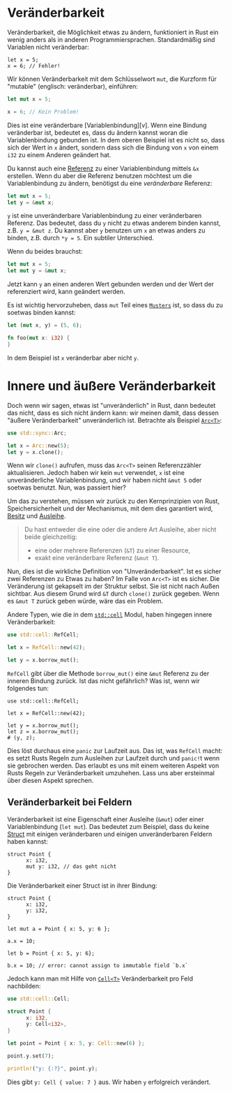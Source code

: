 # Veränderbarkeit


<!-- Mutability, the ability to change something, works a bit differently in Rust
than in other languages. The first aspect of mutability is its non-default
status: -->
Veränderbarkeit, die Möglichkeit etwas zu ändern, funktioniert in Rust ein wenig anders als in anderen Programmiersprachen.
Standardmäßig sind Variablen nicht veränderbar: 

<!-- XXX rust,ignore wird bei meinem gitbook nicht erkannt und Syntaxhighlighting ist aus -->
```rust,ignore
let x = 5;
x = 6; // Fehler!
```

<!-- We can introduce mutability with the `mut` keyword: -->
Wir können Veränderbarkeit mit dem Schlüsselwort `mut`, die Kurzform für "mutable" (englisch: veränderbar), einführen:

```rust
let mut x = 5;

x = 6; // Kein Problem!
```

<!-- This is a mutable [variable binding][vb]. When a binding is mutable, it means
you’re allowed to change what the binding points to. So in the above example,
it’s not so much that the value at `x` is changing, but that the binding
changed from one `i32` to another. -->
Dies ist eine veränderbare [Variablenbindung][v].
Wenn eine Bindung veränderbar ist, bedeutet es,
 dass du ändern kannst woran die Variablenbindung gebunden ist.
In dem oberen Beispiel ist es nicht so, dass sich der Wert in `x` ändert,
 sondern dass sich die Bindung von `x` von einem `i32` zu einem Anderen geändert hat.

[vb]: Variablenbindung.html

<!-- You can also create a [reference][ref] to it, using `&x`, but if you want to use the reference to change it, you will need a mutable reference: -->
Du kannst auch eine [Referenz][ref] zu einer Variablenbindung mittels `&x` erstellen.
Wenn du aber die Referenz benutzen möchtest um die Variablenbindung zu ändern,
 benötigst du eine *veränderbare* Referenz: <!-- *Hervorhebung* hinzugefügt -->

```rust
let mut x = 5;
let y = &mut x;
```

[ref]: Referenzen_Und_Ausleihen.html

<!-- `y` is an immutable binding to a mutable reference,
  which means that you can’t bind 'y' to something else (`y = &mut z`),
  but `y` can be used to bind `x` to something else (`*y = 5`). A subtle distinction. -->
`y` ist eine unveränderbare Variablenbindung zu einer veränderbaren Referenz.
Das bedeutet, dass du `y` nicht zu etwas anderem binden kannst, z.B. `y = &mut z`.
Du kannst aber `y` benutzen um `x` an etwas anders zu binden, z.B. durch `*y = 5`.
Ein subtiler Unterschied.

<!-- Of course, if you need both: -->
Wenn du beides brauchst:

```rust
let mut x = 5;
let mut y = &mut x;
```

<!-- Now `y` can be bound to another value, and the value it’s referencing can be
changed. -->
Jetzt kann `y` an einen anderen Wert gebunden werden und der Wert der referenziert wird,
 kann geändert werden.

<!-- It’s important to note that `mut` is part of a [pattern][pattern], so you
can do things like this: -->
Es ist wichtig hervorzuheben, dass `mut` Teil eines [`Musters`][pattern] ist,
 so dass du zu soetwas binden kannst:

```rust
let (mut x, y) = (5, 6);

fn foo(mut x: i32) {
}
```
<!-- hier war ein Fehler in dem Book 1.3.0 durch ein # im Code -->

<!-- Note that here, the `x` is mutable, but not the `y`. -->
In dem Beispiel ist `x` veränderbar aber nicht `y`.

[pattern]: Muster.html

<!-- # Interior vs. Exterior Mutability -->
# Innere und äußere Veränderbarkeit

<!-- However, when we say something is ‘immutable’ in Rust, that doesn’t mean that
it’s not able to be changed: we are referring to its ‘exterior mutability’ that
in this case is immutable. Consider, for example, [`Arc<T>`][arc]: -->
Doch wenn wir sagen, etwas ist "unveränderlich" in Rust,
 dann bedeutet das nicht, dass es sich nicht ändern kann:
 wir meinen damit, dass dessen "äußere Veränderbarkeit" unveränderlich ist.
Betrachte als Beispiel [`Arc<T>`][arc]:

```rust
use std::sync::Arc;

let x = Arc::new(5);
let y = x.clone();
```

[arc]: ../std/sync/struct.Arc.html

<!-- When we call `clone()`, the `Arc<T>` needs to update the reference count. Yet
we’ve not used any `mut`s here, `x` is an immutable binding, and we didn’t take
`&mut 5` or anything. So what gives? -->
Wenn wir `clone()` aufrufen, muss das `Arc<T>` seinen Referenzzähler aktualisieren.
Jedoch haben wir kein `mut` verwendet,
 `x` ist eine unveränderliche Variablenbindung,
 und wir haben nicht `&mut 5` oder soetwas benutzt.
Nun, was passiert hier?

<!-- To understand this, we have to go back to the core of Rust’s guiding
philosophy, memory safety, and the mechanism by which Rust guarantees it, the
[ownership][ownership] system, and more specifically, [borrowing][borrowing]: -->
Um das zu verstehen, müssen wir zurück zu den Kernprinzipien von Rust,
 Speichersicherheit und der Mechanismus, mit dem dies garantiert wird,
 [Besitz][ownership] und [Ausleihe][borrowing].

<!--
> You may have one or the other of these two kinds of borrows, but not both at
> the same time:
>
> * one or more references (`&T`) to a resource,
> * exactly one mutable reference (`&mut T`).
-->
> Du hast entweder die eine oder die andere Art Ausleihe, aber nicht beide gleichzeitig:
>
> * eine oder mehrere Referenzen (`&T`) zu einer Resource,
> * exakt eine veränderbare Referenz (`&mut T`).

[ownership]: Besitz.html
[borrowing]: Referenzen_Und_Ausleihen.html#Ausleihen

<!-- So, that’s the real definition of ‘immutability’: is this safe to have two
pointers to? In `Arc<T>`’s case, yes: the mutation is entirely contained inside
the structure itself. It’s not user facing. For this reason, it hands out `&T`
with `clone()`. If it handed out `&mut T`s, though, that would be a problem. -->
Nun, dies ist die wirkliche Definition von "Unveränderbarkeit".
Ist es sicher zwei Referenzen zu Etwas zu haben?
Im Falle von `Arc<T>` ist es sicher.
Die Veränderung ist gekapselt im der Struktur selbst.
Sie ist nicht nach Außen sichtbar.
Aus diesem Grund wird `&T` durch `clone()` zurück gegeben.
Wenn es `&mut T` zurück geben würde, wäre das ein Problem.
<!-- XXX der englische Text selbst ist mit
     '...: is this safe to have two pointers to? ... yes: ...`
     sehr holprig und unklar was gemeint ist.
     Ich habe das mal angepasst. -->

<!-- Other types, like the ones in the [`std::cell`][stdcell] module, have the
opposite: interior mutability. For example: -->
Andere Typen, wie die in dem [`std::cell`][stdcell] Modul,
 haben hingegen innere Veränderbarkeit:

```rust
use std::cell::RefCell;

let x = RefCell::new(42);

let y = x.borrow_mut();
```

[stdcell]: ../std/cell/index.html

<!-- RefCell hands out `&mut` references to what’s inside of it with the
`borrow_mut()` method. Isn’t that dangerous? What if we do: -->
`RefCell` gibt über die Methode `borrow_mut()`
 eine `&mut` Referenz zu der inneren Bindung <!-- XXX Bindung oder Wert? -->
 zurück.
Ist das nicht gefährlich? Was ist, wenn wir folgendes tun:

```rust,ignore
use std::cell::RefCell;

let x = RefCell::new(42);

let y = x.borrow_mut();
let z = x.borrow_mut();
# (y, z);
```
<!-- XXX warum ist hier ein # (y, z); ? Im book ist diese Zeile nicht mit einkompiliert. -->

<!-- This will in fact panic, at runtime. This is what `RefCell` does: it enforces
Rust’s borrowing rules at runtime, and `panic!`s if they’re violated. This
allows us to get around another aspect of Rust’s mutability rules. Let’s talk
about it first. -->
Dies löst durchaus eine `panic` zur Laufzeit aus.
Das ist, was `RefCell` macht:
 es setzt Rusts Regeln zum Ausleihen zur Laufzeit durch
 und `panic!`t wenn sie gebrochen werden.
Das erlaubt es uns mit einem weiteren Aspekt von Rusts Regeln zur Veränderbarkeit
 umzuhehen.
Lass uns aber ersteinmal über diesen Aspekt sprechen.

<!-- ## Field-level mutability -->
## Veränderbarkeit bei Feldern

<!-- Mutability is a property of either a borrow (`&mut`) or a binding (`let mut`).
This means that, for example, you cannot have a [`struct`][struct] with
some fields mutable and some immutable: -->
Veränderbarkeit ist eine Eigenschaft einer Ausleihe (`&mut`)
 oder einer Variablenbindung (`let mut`).
Das bedeutet zum Beispiel, dass du keine [Struct][struct]
 mit einigen veränderbaren und einigen unveränderbaren Feldern haben kannst:

```rust,ignore
struct Point {
      x: i32,
      mut y: i32, // das geht nicht
}
```

<!-- The mutability of a struct is in its binding: -->
Die Veränderbarkeit einer Struct ist in ihrer Bindung:

```rust,ignore
struct Point {
      x: i32,
      y: i32,
}

let mut a = Point { x: 5, y: 6 };

a.x = 10;

let b = Point { x: 5, y: 6};

b.x = 10; // error: cannot assign to immutable field `b.x`
```

[struct]: Structs.html

<!-- However, by using [`Cell<T>`][cell], you can emulate field-level mutability: -->
Jedoch kann man mit Hilfe von [`Cell<T>`][cell] Veränderbarkeit pro Feld nachbilden:

```rust
use std::cell::Cell;

struct Point {
      x: i32,
      y: Cell<i32>,
}

let point = Point { x: 5, y: Cell::new(6) };

point.y.set(7);

println!("y: {:?}", point.y);
```

[cell]: ../std/cell/struct.Cell.html

<!-- This will print `y: Cell { value: 7 }`. We’ve successfully updated `y`. -->
Dies gibt `y: Cell { value: 7 }` aus.
Wir haben `y` erfolgreich verändert.

